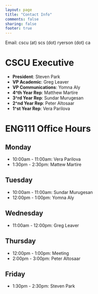 ```yaml
---
layout: page
title: "Contact Info"
comments: false
sharing: false
footer: true
---
```


Email: cscu (at) scs (dot) ryerson (dot) ca
# CSCU Executive
- **President**: Steven Park
- **VP Academic**: Greg Leaver
- **VP Communications**: Yomna Aly
- **4^th Year Rep**: Matthew Martire
- **3^rd Year Rep**: Sundar Murugesan
- **2^nd Year Rep**: Peter Altosaar
- **1^st Year Rep**: Vera Parilova

# ENG111 Office Hours
## Monday
- 10:00am - 11:00am: Vera Parilova
- 1:30pm - 2:30pm: Mattew Martire

## Tuesday
- 10:00am - 11:00am: Sundar Murugesan
- 12:00pm - 1:00pm: Yomna Aly

## Wednesday
- 11:00am - 12:00pm: Greg Leaver

## Thursday
- 12:00pm - 1:00pm: Meeting
- 2:00pm - 3:00pm: Peter Altosaar

## Friday
- 1:30pm - 2:30pm: Steven Park
